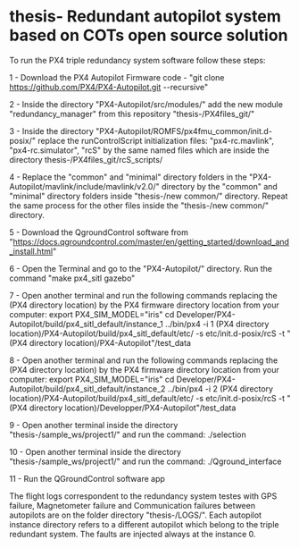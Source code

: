 # thesis- Redundant autopilot system based on COTs open source solution


To run the PX4 triple redundancy system software follow these steps:


1 - Download the PX4 Autopilot Firmware code - "git clone https://github.com/PX4/PX4-Autopilot.git --recursive"

2 - Inside the directory "PX4-Autopilot/src/modules/" add the new module "redundancy_manager" from this repository "thesis-/PX4files_git/"

3 - Inside the directory "PX4-Autopilot/ROMFS/px4fmu_common/init.d-posix/" replace the runControlScript initialization files: "px4-rc.mavlink", "px4-rc.simulator", "rcS" by the same named files which are inside the directory thesis-/PX4files_git/rcS_scripts/

4 - Replace the "common" and "minimal" directory folders in the "PX4-Autopilot/mavlink/include/mavlink/v2.0/" directory by the "common" and "minimal" directory folders inside "thesis-/new common/" directory. Repeat the same process for the other files inside the "thesis-/new common/" directory.

5 - Download the QgroundControl software from "https://docs.qgroundcontrol.com/master/en/getting_started/download_and_install.html"

6 - Open the Terminal and go to the "PX4-Autopilot/" directory. Run the command "make px4_sitl gazebo"

7 - Open another terminal and run the following commands replacing the (PX4 directory location) by the PX4 firmware directory location from your computer:
export PX4_SIM_MODEL="iris"
cd Developer/PX4-Autopilot/build/px4_sitl_default/instance_1
../bin/px4 -i 1 (PX4 directory location)/PX4-Autopilot/build/px4_sitl_default/etc/ -s etc/init.d-posix/rcS -t "(PX4 directory location)/PX4-Autopilot"/test_data

8 - Open another terminal and run the following commands replacing the (PX4 directory location) by the PX4 firmware directory location from your computer: 
export PX4_SIM_MODEL="iris"
cd Developer/PX4-Autopilot/build/px4_sitl_default/instance_2
../bin/px4 -i 2 (PX4 directory location)/PX4-Autopilot/build/px4_sitl_default/etc/ -s etc/init.d-posix/rcS -t "(PX4 directory location)/Developper/PX4-Autopilot"/test_data

9 - Open another terminal inside the directory "thesis-/sample_ws/project1/" and run the command:
./selection

10 - Open another terminal inside the directory "thesis-/sample_ws/project1/" and run the command:
./Qground_interface

11 - Run the QGroundControl software app




The flight logs correspondent to the redundancy system testes with GPS failure, Magnetometer failure and Communication failures between autopilots are on the folder directory "thesis-/LOGS/". Each autopilot instance directory refers to a different autopilot which belong to the triple redundant system. The faults are injected always at the instance 0. 
